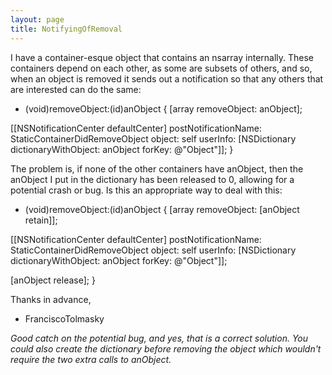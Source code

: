 ```yaml
---
layout: page
title: NotifyingOfRemoval
---
```


I have a container-esque object that contains an nsarray internally.  These containers depend on each other, as some are subsets of others, and so, when an object is removed it sends out a notification so that any others that are interested can do the same:

    
- (void)removeObject:(id)anObject
{
[array removeObject: anObject];

[[NSNotificationCenter defaultCenter]
 postNotificationName: StaticContainerDidRemoveObject
 object: self
 userInfo: [NSDictionary dictionaryWithObject: anObject forKey: @"Object"]];
}


The problem is, if none of the other containers have anObject, then the anObject I put in the dictionary has been released to 0, allowing for a potential crash or bug.  Is this an appropriate way to deal with this:

    
- (void)removeObject:(id)anObject
{
[array removeObject: [anObject retain]];

[[NSNotificationCenter defaultCenter]
 postNotificationName: StaticContainerDidRemoveObject
 object: self
 userInfo: [NSDictionary dictionaryWithObject: anObject forKey: @"Object"]];

[anObject release];
}


Thanks in advance,

- FranciscoTolmasky

*Good catch on the potential bug, and yes, that is a correct solution. You could also create the dictionary before removing the object which wouldn't require the two extra calls to anObject.*

